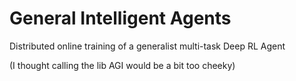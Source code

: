 # General Intelligent Agents
Distributed online training of a generalist multi-task Deep RL Agent

(I thought calling the lib AGI would be a bit too cheeky)
